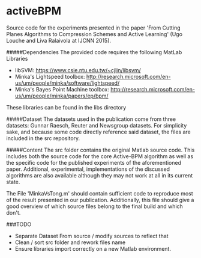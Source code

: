 # activeBPM

Source code for the experiments presented in the paper 'From Cutting Planes Algorithms to Compression Schemes and Active Learning' (Ugo Louche and Liva Ralaivola at IJCNN 2015). 

#####Dependencies
The provided code requires the following MatLab Libraries
- libSVM: https://www.csie.ntu.edu.tw/~cjlin/libsvm/
- Minka's Lightspeed toolbox: http://research.microsoft.com/en-us/um/people/minka/software/lightspeed/
- Minka's Bayes Point Machine toolbox: http://research.microsoft.com/en-us/um/people/minka/papers/ep/bpm/

These libraries can be found in the libs directory

#####Dataset
The datasets used in the publication come from three datasets: Gunnar Raesch, Reuter and Newsgroup datasets. For simplicity sake, and because some code directly reference said dataset, the files are included in the src repository. 

#####Content
The src folder contains the original Matlab source code. This includes both the source code for the core Active-BPM algorithm as well as the specific code for the published experiments of the aforementioned paper. Additional, experimental, implementations of the discussed algorithms are also available although they may not work at all in its current state.

The File 'MinkaVsTong.m' should contain sufficient code to reproduce most of the result presented in our publication. Additionally, this file should give a good overview of which source files belong to the final build and which don't.

###TODO
- Separate Dataset From source / modify sources to reflect that
- Clean / sort src folder and rework files name
- Ensure libraries import correctly on a new Matlab environment.

